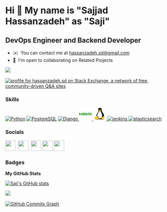 Hi 👋 My name is "Sajjad Hassanzadeh" as "Saji"
=============================================

DevOps Engineer and Backend Developer
-------------------------

* ✉️  You can contact me at [hassanzadeh.sd@gmail.com](mailto:hassanzadeh.sd)
* 🤝  I'm open to collaborating on Related Projects

<a href="https://www.twitter.com/hassanzadeh_sd" target="_blank" rel="noreferrer"><img
src="https://img.shields.io/twitter/follow/hassanzadeh_sd?logo=twitter&style=for-the-badge&color=0891b2&labelColor=1c1917"
/></a>

<a href="https://stackexchange.com/users/13200517"><img src="https://stackexchange.com/users/flair/13200517.png" width="208" height="58" alt="profile for hassanzadeh.sd on Stack Exchange, a network of free, community-driven Q&amp;A sites" title="profile for hassanzadeh.sd on Stack Exchange, a network of free, community-driven Q&amp;A sites"></a>

### Skills

<p align="left">
<a href="https://www.python.org/" target="_blank" rel="noreferrer"><img src="https://raw.githubusercontent.com/danielcranney/readme-generator/main/public/icons/skills/python-colored.svg" width="36" height="36" alt="Python" /></a>
<a href="https://www.postgresql.org/" target="_blank" rel="noreferrer"><img src="https://raw.githubusercontent.com/danielcranney/readme-generator/main/public/icons/skills/postgresql-colored.svg" width="36" height="36" alt="PostgreSQL" /></a>
<a href="https://www.djangoproject.com/" target="_blank" rel="noreferrer"><img src="https://raw.githubusercontent.com/danielcranney/readme-generator/main/public/icons/skills/django-colored.svg" width="36" height="36" alt="Django" /></a><a href="https://www.nginx.com" target="_blank" rel="noreferrer"> <img src="https://raw.githubusercontent.com/devicons/devicon/master/icons/nginx/nginx-original.svg" alt="nginx" width="40" height="40"/> </a><a href="https://www.linux.org/" target="_blank" rel="noreferrer"> <img src="https://raw.githubusercontent.com/devicons/devicon/master/icons/linux/linux-original.svg" alt="linux" width="40" height="40"/> </a><a href="https://www.jenkins.io" target="_blank" rel="noreferrer"> <img src="https://www.vectorlogo.zone/logos/jenkins/jenkins-icon.svg" alt="jenkins" width="40" height="40"/> </a></a> <a href="https://www.elastic.co" target="_blank" rel="noreferrer"> <img src="https://www.vectorlogo.zone/logos/elastic/elastic-icon.svg" alt="elasticsearch" width="40" height="40"/> </a>

</p>


### Socials

<p align="left"> <a href="https://www.github.com/hassanzadeh-sd" target="_blank" rel="noreferrer"><img src="https://raw.githubusercontent.com/danielcranney/readme-generator/main/public/icons/socials/github.svg" width="32" height="32" /></a>&nbsp; <a href="https://www.linkedin.com/in/hassanzadeh-sd" target="_blank" rel="noreferrer"><img src="https://raw.githubusercontent.com/danielcranney/readme-generator/main/public/icons/socials/linkedin.svg" width="32" height="32" /></a>&nbsp; <a href="https://stackoverflow.com/users/9533909/hassanzadeh-sd" target="_blank" rel="noreferrer"><img src="https://raw.githubusercontent.com/danielcranney/readme-generator/main/public/icons/socials/stackoverflow.svg" width="32" height="32" /></a>&nbsp;<a href="https://www.twitter.com/hassanzadeh_sd" target="_blank" rel="noreferrer"><img src="https://raw.githubusercontent.com/danielcranney/readme-generator/main/public/icons/socials/twitter.svg" width="32" height="32" /></a>&nbsp;<a href="https://medium.com/hassanzadeh.sd" target="_blank" rel="noreferrer"><img src="https://raw.githubusercontent.com/rahuldkjain/github-profile-readme-generator/master/src/images/icons/Social/medium.svg" width="32" height="32" /></a>

### Badges

<b>My GitHub Stats</b>

<a href="http://www.github.com/hassanzadeh-sd"><img src="https://github-readme-stats.vercel.app/api?username=hassanzadeh-sd&show_icons=true&hide=stars,&count_private=true&title_color=0891b2&text_color=ffffff&icon_color=0891b2&bg_color=1c1917&hide_border=true&show_icons=true" alt="Saji's GitHub stats" /></a>

<a href="http://www.github.com/hassanzadeh-sd"><img src="https://github-readme-streak-stats.herokuapp.com/?user=hassanzadeh-sd&stroke=ffffff&background=1c1917&ring=0891b2&fire=0891b2&currStreakNum=ffffff&currStreakLabel=0891b2&sideNums=ffffff&sideLabels=ffffff&dates=ffffff&hide_border=true" /></a>

<a href="http://www.github.com/hassanzadeh-sd"><img src="https://activity-graph.herokuapp.com/graph?username=hassanzadeh-sd&bg_color=1c1917&color=ffffff&line=0891b2&point=ffffff&area_color=1c1917&area=true&hide_border=true&custom_title=GitHub%20Commits%20Graph" alt="GitHub Commits Graph" /></a>
